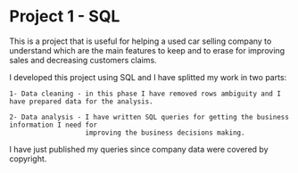 # Project 1 - SQL

This is a project that is useful for helping a used car selling company to understand which are the main features to keep and to erase for improving sales and decreasing customers claims.

I developed this project using SQL and I have splitted my work in two parts:

    1- Data cleaning - in this phase I have removed rows ambiguity and I have prepared data for the analysis.
    
    2- Data analysis - I have written SQL queries for getting the business information I need for 
                       improving the business decisions making.

I have just published my queries since company data were covered by copyright.

